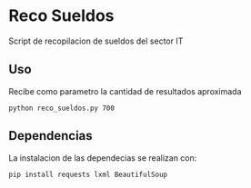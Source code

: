 # Reco Sueldos
Script de recopilacion de sueldos del sector IT

## Uso
Recibe como parametro la cantidad de resultados aproximada
```
python reco_sueldos.py 700
```

## Dependencias
La instalacion de las dependecias se realizan con:

```bash
pip install requests lxml BeautifulSoup
```
